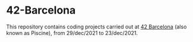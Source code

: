 # 42-Barcelona
This repository contains coding projects carried out at [42 Barcelona](https://www.42barcelona.com/) (also known as Piscine), from 29/dec/2021 to 23/dec/2021.
